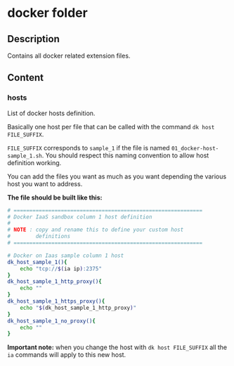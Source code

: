 # docker folder

## Description

Contains all docker related extension files.

## Content

### hosts

List of docker hosts definition.

Basically one host per file that can be called with the command ```dk host FILE_SUFFIX```.

```FILE_SUFFIX``` corresponds to ```sample_1``` if the file is named ```01_docker-host-sample_1.sh```. You should respect this naming convention to allow host definition working.

You can add the files you want as much as you want depending the various host you want to address.

**The file should be built like this:**

```bash
# ============================================================
# Docker IaaS sandbox column 1 host definition
#
# NOTE : copy and rename this to define your custom host
#        definitions
# ============================================================

# Docker on Iaas sample column 1 host
dk_host_sample_1(){
    echo "tcp://$(ia ip):2375"
}
dk_host_sample_1_http_proxy(){
    echo ""
}
dk_host_sample_1_https_proxy(){
    echo "$(dk_host_sample_1_http_proxy)"
}
dk_host_sample_1_no_proxy(){
    echo ""
}
```

**Important note:** when you change the host with ```dk host FILE_SUFFIX``` all the ```ia``` commands will apply to this new host.
